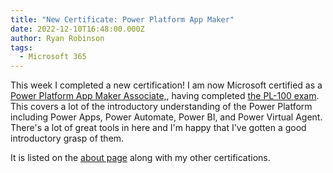 ```yaml
---
title: "New Certificate: Power Platform App Maker"
date: 2022-12-10T16:48:00.000Z
author: Ryan Robinson
tags:
  - Microsoft 365
---
```


This week I completed a new certification! I am now Microsoft certified as a [Power Platform App Maker Associate,](https://www.credly.com/badges/f62e6037-44d4-4ee2-9fd8-a83b84500910/public_url), having completed [the PL-100 exam](https://learn.microsoft.com/en-us/certifications/exams/pl-100). This covers a lot of the introductory understanding of the Power Platform including Power Apps, Power Automate, Power BI, and Power Virtual Agent. There's a lot of great tools in here and I'm happy that I've gotten a good introductory grasp of them.

It is listed on the [about page](/about/) along with my other certifications.